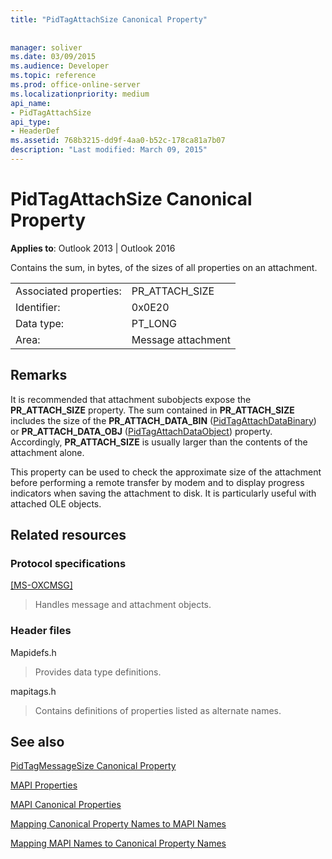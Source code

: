 ```yaml
---
title: "PidTagAttachSize Canonical Property"
 
 
manager: soliver
ms.date: 03/09/2015
ms.audience: Developer
ms.topic: reference
ms.prod: office-online-server
ms.localizationpriority: medium
api_name:
- PidTagAttachSize
api_type:
- HeaderDef
ms.assetid: 768b3215-dd9f-4aa0-b52c-178ca81a7b07
description: "Last modified: March 09, 2015"
---
```


# PidTagAttachSize Canonical Property

  
  
**Applies to**: Outlook 2013 | Outlook 2016 
  
Contains the sum, in bytes, of the sizes of all properties on an attachment. 
  
|||
|:-----|:-----|
|Associated properties:  <br/> |PR_ATTACH_SIZE  <br/> |
|Identifier:  <br/> |0x0E20  <br/> |
|Data type:  <br/> |PT_LONG  <br/> |
|Area:  <br/> |Message attachment  <br/> |
   
## Remarks

It is recommended that attachment subobjects expose the **PR_ATTACH_SIZE** property. The sum contained in **PR_ATTACH_SIZE** includes the size of the **PR_ATTACH_DATA_BIN** ([PidTagAttachDataBinary](pidtagattachdatabinary-canonical-property.md)) or **PR_ATTACH_DATA_OBJ** ([PidTagAttachDataObject](pidtagattachdataobject-canonical-property.md)) property. Accordingly, **PR_ATTACH_SIZE** is usually larger than the contents of the attachment alone. 
  
This property can be used to check the approximate size of the attachment before performing a remote transfer by modem and to display progress indicators when saving the attachment to disk. It is particularly useful with attached OLE objects. 
  
## Related resources

### Protocol specifications

[[MS-OXCMSG]](https://msdn.microsoft.com/library/7fd7ec40-deec-4c06-9493-1bc06b349682%28Office.15%29.aspx)
  
> Handles message and attachment objects.
    
### Header files

Mapidefs.h
  
> Provides data type definitions.
    
mapitags.h
  
> Contains definitions of properties listed as alternate names.
    
## See also



[PidTagMessageSize Canonical Property](pidtagmessagesize-canonical-property.md)


[MAPI Properties](mapi-properties.md)
  
[MAPI Canonical Properties](mapi-canonical-properties.md)
  
[Mapping Canonical Property Names to MAPI Names](mapping-canonical-property-names-to-mapi-names.md)
  
[Mapping MAPI Names to Canonical Property Names](mapping-mapi-names-to-canonical-property-names.md)

